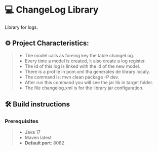 # 💻 ChangeLog Library
Library for logs.

## ⚙️ Project Characteristics:
> - The model calls as foreing key the table changeLog.
> - Every time a model is created, it also create a log register.
> - The id of this log is linked with the id of the new model.
> - There is a profile in pom.xml tha generates de library localy.
> - The command is: mvn clean package -P dev.
> - After run this command you will see the jar lib in target folder.
> - The file changelog.xml is for the library jar configuration.

## 🛠️ Build instructions
### Prerequisites
> - Java 17
> - Maven latest
> - **Default port**: 8082
